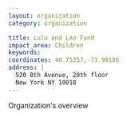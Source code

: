 ```yaml
---
layout: organization
category: organization

title: Lulu and Leo Fund
impact_area: Children
keywords: 
coordinates: 40.75357,-73.99186
address: |
  520 8th Avenue, 20th floor
  New York NY 10018
---
```

Organization's overview
